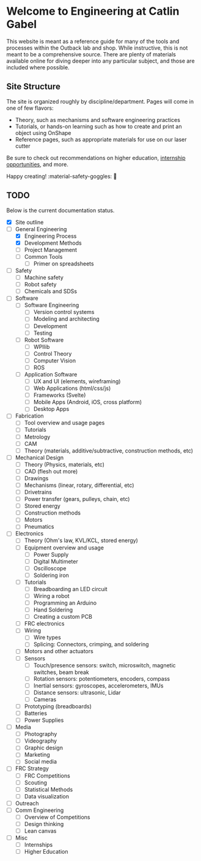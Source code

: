 # Welcome to Engineering at Catlin Gabel

This website is meant as a reference guide for many of the tools and processes within the Outback lab and shop. While instructive, this is not meant to be a comprehensive source. There are plenty of materials available online for diving deeper into any particular subject, and those are included where possible.

## Site Structure

The site is organized roughly by discipline/department. Pages will come in one of few flavors:

- Theory, such as mechanisms and software engineering practices
- Tutorials, or hands-on learning such as how to create and print an object using OnShape
- Reference pages, such as appropriate materials for use on our laser cutter

Be sure to check out recommendations on higher education, [internship opportunities](misc/internships.md), and more.

Happy creating! :material-safety-goggles: :hammer:

## TODO

Below is the current documentation status.

- [x] Site outline
- [ ] General Engineering
    - [x] Engineering Process
    - [x] Development Methods
    - [ ] Project Management
    - [ ] Common Tools
        - [ ] Primer on spreadsheets
- [ ] Safety
    - [ ] Machine safety
    - [ ] Robot safety
    - [ ] Chemicals and SDSs
- [ ] Software
    - [ ] Software Engineering
        - [ ] Version control systems
        - [ ] Modeling and architecting
        - [ ] Development
        - [ ] Testing
    - [ ] Robot Software
        - [ ] WPIlib
        - [ ] Control Theory
        - [ ] Computer Vision
        - [ ] ROS
    - [ ] Application Software
        - [ ] UX and UI (elements, wireframing)
        - [ ] Web Applications (html/css/js)
        - [ ] Frameworks (Svelte)
        - [ ] Mobile Apps (Android, iOS, cross platform)
        - [ ] Desktop Apps
- [ ] Fabrication
    - [ ] Tool overview and usage pages
    - [ ] Tutorials
    - [ ] Metrology
    - [ ] CAM
    - [ ] Theory (materials, additive/subtractive, construction methods, etc)
- [ ] Mechanical Design
    - [ ] Theory (Physics, materials, etc)
    - [ ] CAD (flesh out more)
    - [ ] Drawings
    - [ ] Mechanisms (linear, rotary, differential, etc)
    - [ ] Drivetrains
    - [ ] Power transfer (gears, pulleys, chain, etc)
    - [ ] Stored energy
    - [ ] Construction methods
    - [ ] Motors
    - [ ] Pneumatics
- [ ] Electronics
    - [ ] Theory (Ohm's law, KVL/KCL, stored energy)
    - [ ] Equipment overview and usage
        - [ ] Power Supply
        - [ ] Digital Multimeter
        - [ ] Oscilloscope
        - [ ] Soldering iron
    - [ ] Tutorials
        - [ ] Breadboarding an LED circuit
        - [ ] Wiring a robot
        - [ ] Programming an Arduino
        - [ ] Hand Soldering
        - [ ] Creating a custom PCB
    - [ ] FRC electronics
    - [ ] Wiring
        - [ ] Wire types
        - [ ] Splicing: Connectors, crimping, and soldering
    - [ ] Motors and other actuators
    - [ ] Sensors
        - [ ] Touch/presence sensors: switch, microswitch, magnetic switches, beam break
        - [ ] Rotation sensors: potentiometers, encoders, compass
        - [ ] Inertial sensors: gyroscopes, accelerometers, IMUs
        - [ ] Distance sensors: ultrasonic, Lidar
        - [ ] Cameras
    - [ ] Prototyping (breadboards)
    - [ ] Batteries
    - [ ] Power Supplies
- [ ] Media
    - [ ] Photography
    - [ ] Videography
    - [ ] Graphic design
    - [ ] Marketing
    - [ ] Social media
- [ ] FRC Strategy
    - [ ] FRC Competitions
    - [ ] Scouting
    - [ ] Statistical Methods
    - [ ] Data visualization
- [ ] Outreach
- [ ] Comm Engineering
    - [ ] Overview of Competitions
    - [ ] Design thinking
    - [ ] Lean canvas
- [ ] Misc
    - [ ] Internships
    - [ ] Higher Education